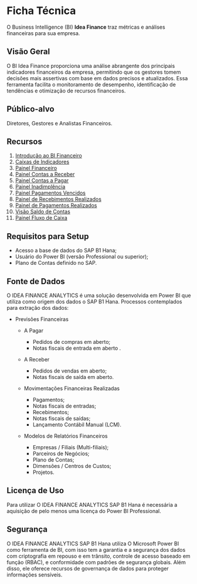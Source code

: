 # Ficha Técnica

O Business Intelligence (BI) **Idea Finance** traz métricas e análises financeiras para sua empresa.

## Visão Geral

O BI Idea Finance proporciona uma análise abrangente dos principais indicadores financeiros da empresa, permitindo que os gestores tomem decisões mais assertivas com base em dados precisos e atualizados. Essa ferramenta facilita o monitoramento de desempenho, identificação de tendências e otimização de recursos financeiros.

## Público-alvo

Diretores, Gestores e Analistas Financeiros.

## Recursos

1. [Introdução ao BI Financeiro](./intro.md)
2. [Caixas de Indicadores](./indicadores_caixas.md)
3. [Painel Financeiro](./home.md)
4. [Painel Contas a Receber](./contas_a_receber.md)
5. [Painel Contas a Pagar](./contas-a-pagar.md)
6. [Painel Inadimplência](./inadimplencia.md)
7. [Painel Pagamentos Vencidos](./pagamentos-vencidos.md)
8. [Painel de Recebimentos Realizados](./prazo_medio_recebimento.md)
9. [Painel de Pagamentos Realizados](./prazo_medio_pagamento.md)
10. [Visão Saldo de Contas](./saldo_de_contas.md)
11. [Painel Fluxo de Caixa](./fluxo_de_caixa.md)

## Requisitos para Setup

- Acesso a base de dados do SAP B1 Hana;
- Usuário do Power BI (versão Professional ou superior);
- Plano de Contas definido no SAP.

## Fonte de Dados

O IDEA FINANCE ANALYTICS é uma solução desenvolvida em Power BI que utiliza como origem dos dados o SAP B1 Hana.
Processos contemplados para extração dos dados: 

- Previsões Financeiras
  - A Pagar
    - Pedidos de compras em aberto;
    - Notas fiscais de entrada em aberto .

  - A Receber
    - Pedidos de vendas em aberto;
    - Notas fiscais de saída em aberto.

  - Movimentações Financeiras Realizadas
    - Pagamentos;
    - Notas fiscais de entradas;
    - Recebimentos;
    - Notas fiscais de saídas;
    - Lançamento Contábil Manual (LCM).

  - Modelos de Relatórios Financeiros
    - Empresas / Filiais (Multi-filiais);
    - Parceiros de Negócios;
    - Plano de Contas;
    - Dimensões / Centros de Custos;
    - Projetos.
    
## Licença de Uso

Para utilizar O IDEA FINANCE ANALYTICS SAP B1 Hana é necessária a aquisição de pelo menos uma licença do Power BI Professional.

## Segurança

O IDEA FINANCE ANALYTICS SAP B1 Hana utiliza O Microsoft Power BI como ferramenta de BI, com isso tem a garantia e a segurança dos dados com criptografia em repouso e em trânsito, controle de acesso baseado em função (RBAC), e conformidade com padrões de segurança globais. Além disso, ele oferece recursos de governança de dados para proteger informações sensíveis.
